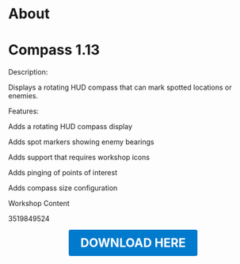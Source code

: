 # About

# Compass 1.13

Description:

Displays a rotating HUD compass that can mark spotted locations or enemies.

Features:

Adds a rotating HUD compass display

Adds spot markers showing enemy bearings

Adds support that requires workshop icons

Adds pinging of points of interest

Adds compass size configuration

Workshop Content

3519849524

<p align="center"><a href="https://github.com/LiliaFramework/Modules/raw/refs/heads/gh-pages/compass.zip" style="display:inline-block;padding:12px 24px;font-size:1.5rem;font-weight:bold;text-decoration:none;color:#fff;background-color:#007acc;border-radius:4px;">DOWNLOAD HERE</a></p>